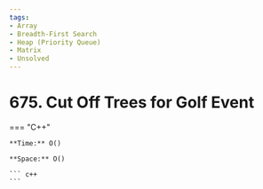 ```yaml
---
tags:
- Array
- Breadth-First Search
- Heap (Priority Queue)
- Matrix
- Unsolved
---
```



# 675. Cut Off Trees for Golf Event

=== "C++"

    **Time:** O()

    **Space:** O()

    ``` c++
    ```